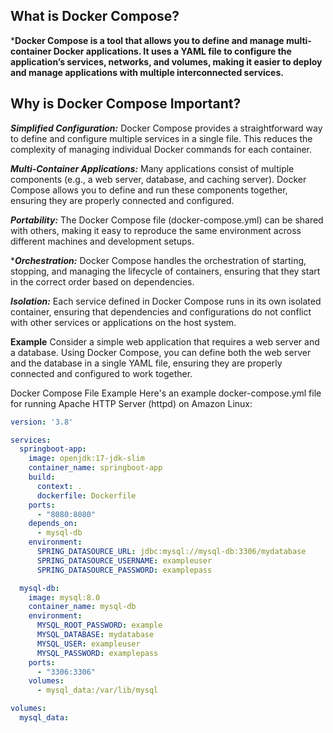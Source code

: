 ## What is Docker Compose?
***Docker Compose is a tool that allows you to define and manage multi-container Docker applications. 
   It uses a YAML file to configure the application’s services, networks, and volumes, 
   making it easier to deploy and manage applications with multiple interconnected services.**

## Why is Docker Compose Important?
***Simplified Configuration:*** Docker Compose provides a straightforward way to define and configure multiple services in a single file. 
This reduces the complexity of managing individual Docker commands for each container.

***Multi-Container Applications:*** Many applications consist of multiple components (e.g., a web server, database, and caching server). Docker Compose allows you to define and run these components together, ensuring they are properly connected and configured.

***Portability:*** The Docker Compose file (docker-compose.yml) can be shared with others, making it easy to reproduce the same environment across different machines and development setups.

****Orchestration:*** Docker Compose handles the orchestration of starting, stopping, and managing the lifecycle of containers, ensuring that they start in the correct order based on dependencies.

***Isolation:*** Each service defined in Docker Compose runs in its own isolated container, ensuring that dependencies and configurations do not conflict with other services or applications on the host system.

**Example**
Consider a simple web application that requires a web server and a database. Using Docker Compose, you can define both the web server and the database in a single YAML file, ensuring they are properly connected and configured to work together.

Docker Compose File Example
Here's an example docker-compose.yml file for running Apache HTTP Server (httpd) on Amazon Linux:

```yaml
version: '3.8'

services:
  springboot-app:
    image: openjdk:17-jdk-slim
    container_name: springboot-app
    build:
      context: .
      dockerfile: Dockerfile
    ports:
      - "8080:8080"
    depends_on:
      - mysql-db
    environment:
      SPRING_DATASOURCE_URL: jdbc:mysql://mysql-db:3306/mydatabase
      SPRING_DATASOURCE_USERNAME: exampleuser
      SPRING_DATASOURCE_PASSWORD: examplepass

  mysql-db:
    image: mysql:8.0
    container_name: mysql-db
    environment:
      MYSQL_ROOT_PASSWORD: example
      MYSQL_DATABASE: mydatabase
      MYSQL_USER: exampleuser
      MYSQL_PASSWORD: examplepass
    ports:
      - "3306:3306"
    volumes:
      - mysql_data:/var/lib/mysql

volumes:
  mysql_data:
```
